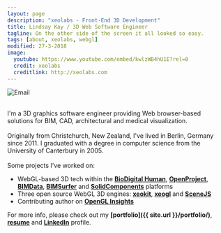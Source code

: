 ```yaml
---
layout: page
description: "xeolabs - Front-End 3D Development"
title: Lindsay Kay / 3D Web Software Engineer
tagline: On the other side of the screen it all looked so easy.
tags: [about, xeolabs, webgl]
modified: 27-3-2018
image:
  youtube: https://www.youtube.com/embed/kwlzWB4hU1E?rel=0
  credit: xeolabs
  creditlink: http://xeolabs.com
---
```


![Email](../images/email2.png)

<br>I'm a 3D graphics software engineer providing Web browser-based solutions for BIM, CAD, architectural and medical visualization.<br><br>
Originally from Christchurch, New Zealand, I've lived in Berlin, Germany since 2011. I graduated with a degree in computer science from the University of Canterbury in 2005.<br><br>
Some projects I've worked on:

* WebGL-based 3D tech within the **[BioDigital Human](./portfolio/biodigital-human)**, **[OpenProject](https://openproject.org)**, **[BIMData](./portfolio/bimdata)**, **[BIMSurfer](http://bimsurfer.org/)** and **[SolidComponents](./portfolio/solidcomponents-viewer)** platforms
* Three open source WebGL 3D engines: **[xeokit](http://xeokit.io)**, **[xeogl](http://xeogl.org)** and **[SceneJS](http://scenejs.org)**
* Contributing author on **[OpenGL Insights](http://openglinsights.com/)**

For more info, please check out my **[portfolio]({{ site.url }}/portfolio/)**, **[resume](http://xeolabs.com/pdfs/lindsaykay_resume_2019.pdf)** and **[LinkedIn](http://linkedin.com/in/lindsaystanleykay)** profile.<br><br>

<!-- ### Client Testimonials -->
<!-- *"A talented and experienced 3D graphics developer. A -->
<!-- pleasure to work with, reliable team contributor and always knowledgeable -->
<!-- in the latest in 3D graphics*" -->
<!-- <br>~[Frank Sculli](mailto:frank@biodigital.com), CEO, [BioDigital Systems](http://bioditalhuman.com) -->
<!-- <br><br> -->
<!-- *"Great to work with. Deep knowledge of 3D graphics algorithms -->
<!-- and software design patterns. Excellent research and algorithm-development -->
<!-- skills. Has a knack for creating simple, usable interfaces for complex -->
<!-- systems."* -->
<!-- <br>~[Tarek Sherif](tsherif@gmail.com), Lead Graphics Engineer at [BioDigital Systems](http://bioditalhuman.com) -->
<!-- <br><br> -->
<!-- *"It was enjoyable to see a continuous incoming stream of quality JavaScript -->
<!-- code coming our way. I recommend contracting with Lindsay without reservation."* -->
<!-- <br>~[Stéphane Mor](mailto:stephanmor@gmail.com), CEO/Product Owner chez [BIMData.io](http://bimdata.io) -->
<!-- <br><br> -->



